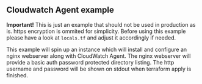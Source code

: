## Cloudwatch Agent example

**Important!**
This is just an example that should not be used in production as is. https encryption is ommited for simplicity.
Before using this example please have a look at `locals.tf` and adjust it accordingly if needed.

This example will spin up an instance which will install and configure an nginx webserver along with CloudWatch Agent. The nginx webserver will provide a basic auth password protected directory listing. The http username and password will be shown on stdout when terraform apply is finished.
